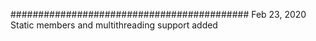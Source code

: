 ########################################### Feb 23, 2020
Static members and multithreading support added
